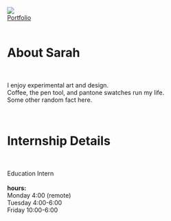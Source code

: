 <html>
<head> 
<link type="text/css" rel="stylesheet" href="stylesheets/main.css" />
</head>
<body> 
<div class="everything">
<div class="logo"><a href="index.html"/>    
    <img src="https://static1.squarespace.com/static/58349a2cf5e2313c9c898b9a/t/58360580e6f2e1fa62b84bb8/1479935469577/?format=1500w"></div>

<div class="second"> 
<a class="btn" href="http://www.sarahkatz.design" role="button">Portfolio</a>
<br>
<br><h1>About Sarah</h1>
<br><p>I enjoy experimental art and design.
<br>Coffee, the pen tool, and pantone swatches run my life. 
<br>Some other random fact here.</p>
<br><h1>Internship Details</h1>
<br><p>Education Intern<br>
<br><b>hours:</b>
<br>Monday 4:00 (remote)
<br>Tuesday 4:00-6:00
<br>Friday 10:00-6:00
</p>
</div>
</div>
</body></html>    

